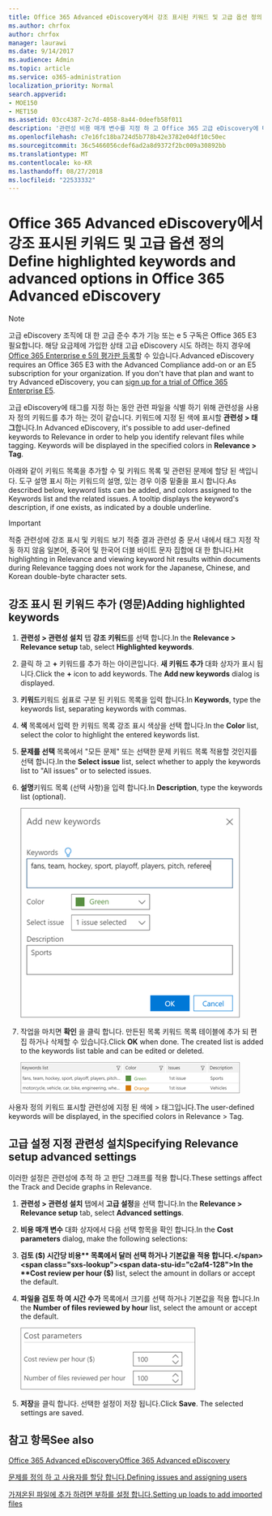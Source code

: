 ```yaml
---
title: Office 365 Advanced eDiscovery에서 강조 표시된 키워드 및 고급 옵션 정의
ms.author: chrfox
author: chrfox
manager: laurawi
ms.date: 9/14/2017
ms.audience: Admin
ms.topic: article
ms.service: o365-administration
localization_priority: Normal
search.appverid:
- MOE150
- MET150
ms.assetid: 03cc4387-2c7d-4058-8a44-0deefb58f011
description: '관련성 비용 매개 변수를 지정 하 고 Office 365 고급 eDiscovery에 태그를 지정 하는 동안 관련 파일을 식별할 수 있도록 하려면 사용자 정의 키워드를 추가 하는 방법에 알아봅니다.  '
ms.openlocfilehash: c7e16fc18ba724d5b778b42e3782e04df10c50ec
ms.sourcegitcommit: 36c5466056cdef6ad2a8d9372f2bc009a30892bb
ms.translationtype: MT
ms.contentlocale: ko-KR
ms.lasthandoff: 08/27/2018
ms.locfileid: "22533332"
---
```

# <a name="define-highlighted-keywords-and-advanced-options-in-office-365-advanced-ediscovery"></a><span data-ttu-id="c2af4-103">Office 365 Advanced eDiscovery에서 강조 표시된 키워드 및 고급 옵션 정의</span><span class="sxs-lookup"><span data-stu-id="c2af4-103">Define highlighted keywords and advanced options in Office 365 Advanced eDiscovery</span></span>

> [!NOTE]
> <span data-ttu-id="c2af4-p101">고급 eDiscovery 조직에 대 한 고급 준수 추가 기능 또는 e 5 구독은 Office 365 E3 필요합니다. 해당 요금제에 가입한 상태 고급 eDiscovery 시도 하려는 하지 경우에 [Office 365 Enterprise e 5의 평가판 등록](https://go.microsoft.com/fwlink/p/?LinkID=698279)할 수 있습니다.</span><span class="sxs-lookup"><span data-stu-id="c2af4-p101">Advanced eDiscovery requires an Office 365 E3 with the Advanced Compliance add-on or an E5 subscription for your organization. If you don't have that plan and want to try Advanced eDiscovery, you can [sign up for a trial of Office 365 Enterprise E5](https://go.microsoft.com/fwlink/p/?LinkID=698279).</span></span> 
  
<span data-ttu-id="c2af4-p102">고급 eDiscovery에 태그를 지정 하는 동안 관련 파일을 식별 하기 위해 관련성을 사용자 정의 키워드를 추가 하는 것이 같습니다. 키워드에 지정 된 색에 표시할 **관련성 \> 태그**합니다.</span><span class="sxs-lookup"><span data-stu-id="c2af4-p102">In Advanced eDiscovery, it's possible to add user-defined keywords to Relevance in order to help you identify relevant files while tagging. Keywords will be displayed in the specified colors in **Relevance \> Tag**.</span></span> 
  
<span data-ttu-id="c2af4-p103">아래와 같이 키워드 목록을 추가할 수 및 키워드 목록 및 관련된 문제에 할당 된 색입니다. 도구 설명 표시 하는 키워드의 설명, 있는 경우 이중 밑줄을 표시 합니다.</span><span class="sxs-lookup"><span data-stu-id="c2af4-p103">As described below, keyword lists can be added, and colors assigned to the Keywords list and the related issues. A tooltip displays the keyword's description, if one exists, as indicated by a double underline.</span></span>
  
> [!IMPORTANT]
> <span data-ttu-id="c2af4-110">적중 관련성에 강조 표시 및 키워드 보기 적중 결과 관련성 중 문서 내에서 태그 지정 작동 하지 않음 일본어, 중국어 및 한국어 더블 바이트 문자 집합에 대 한 합니다.</span><span class="sxs-lookup"><span data-stu-id="c2af4-110">Hit highlighting in Relevance and viewing keyword hit results within documents during Relevance tagging does not work for the Japanese, Chinese, and Korean double-byte character sets.</span></span> 
  
## <a name="adding-highlighted-keywords"></a><span data-ttu-id="c2af4-111">강조 표시 된 키워드 추가 (영문)</span><span class="sxs-lookup"><span data-stu-id="c2af4-111">Adding highlighted keywords</span></span>

1. <span data-ttu-id="c2af4-112">**관련성 \> 관련성 설치** 탭 **강조 키워드**를 선택 합니다.</span><span class="sxs-lookup"><span data-stu-id="c2af4-112">In the **Relevance \> Relevance setup** tab, select **Highlighted keywords**.</span></span>
    
2. <span data-ttu-id="c2af4-p104">클릭 하 고 **+** 키워드를 추가 하는 아이콘입니다. **새 키워드 추가** 대화 상자가 표시 됩니다.</span><span class="sxs-lookup"><span data-stu-id="c2af4-p104">Click the **+** icon to add keywords. The **Add new keywords** dialog is displayed.</span></span> 
    
3. <span data-ttu-id="c2af4-115">**키워드**키워드 쉼표로 구분 된 키워드 목록을 입력 합니다.</span><span class="sxs-lookup"><span data-stu-id="c2af4-115">In **Keywords**, type the keywords list, separating keywords with commas.</span></span> 
    
4. <span data-ttu-id="c2af4-116">**색** 목록에서 입력 한 키워드 목록 강조 표시 색상을 선택 합니다.</span><span class="sxs-lookup"><span data-stu-id="c2af4-116">In the **Color** list, select the color to highlight the entered keywords list.</span></span> 
    
5. <span data-ttu-id="c2af4-117">**문제를 선택** 목록에서 "모든 문제" 또는 선택한 문제 키워드 목록 적용할 것인지를 선택 합니다.</span><span class="sxs-lookup"><span data-stu-id="c2af4-117">In the **Select issue** list, select whether to apply the keywords list to "All issues" or to selected issues.</span></span> 
    
6. <span data-ttu-id="c2af4-118">**설명**키워드 목록 (선택 사항)을 입력 합니다.</span><span class="sxs-lookup"><span data-stu-id="c2af4-118">In **Description**, type the keywords list (optional).</span></span>
    
    ![새 키워드를 추가 합니다.](media/1683a71f-0875-48fc-b4ef-01f3b0e8e8e9.png)
  
7. <span data-ttu-id="c2af4-p105">작업을 마치면 **확인** 을 클릭 합니다. 만든된 목록 키워드 목록 테이블에 추가 되 편집 하거나 삭제할 수 있습니다.</span><span class="sxs-lookup"><span data-stu-id="c2af4-p105">Click **OK** when done. The created list is added to the keywords list table and can be edited or deleted.</span></span> 
    
    ![관련성 설정 키워드 목록](media/a05d5ec0-8bde-470d-97e2-456b169281d6.png)
  
<span data-ttu-id="c2af4-123">사용자 정의 키워드 표시할 관련성에 지정 된 색에 \> 태그입니다.</span><span class="sxs-lookup"><span data-stu-id="c2af4-123">The user-defined keywords will be displayed, in the specified colors in Relevance \> Tag.</span></span> 
  
## <a name="specifying-relevance-setup-advanced-settings"></a><span data-ttu-id="c2af4-124">고급 설정 지정 관련성 설치</span><span class="sxs-lookup"><span data-stu-id="c2af4-124">Specifying Relevance setup advanced settings</span></span>

<span data-ttu-id="c2af4-125">이러한 설정은 관련성에 추적 하 고 판단 그래프를 적용 합니다.</span><span class="sxs-lookup"><span data-stu-id="c2af4-125">These settings affect the Track and Decide graphs in Relevance.</span></span>
  
1. <span data-ttu-id="c2af4-126">**관련성 \> 관련성 설치** 탭에서 **고급 설정**을 선택 합니다.</span><span class="sxs-lookup"><span data-stu-id="c2af4-126">In the **Relevance \> Relevance setup** tab, select **Advanced settings**.</span></span>
    
2. <span data-ttu-id="c2af4-127">**비용 매개 변수** 대화 상자에서 다음 선택 항목을 확인 합니다.</span><span class="sxs-lookup"><span data-stu-id="c2af4-127">In the **Cost parameters** dialog, make the following selections:</span></span> 
    
1. <span data-ttu-id="c2af4-128">**검토 ($) 시간당 비용** 목록에서 달러 선택 하거나 기본값을 적용 합니다.</span><span class="sxs-lookup"><span data-stu-id="c2af4-128">In the **Cost review per hour ($)** list, select the amount in dollars or accept the default.</span></span> 
    
2. <span data-ttu-id="c2af4-129">**파일을 검토 하 여 시간 수가** 목록에서 크기를 선택 하거나 기본값을 적용 합니다.</span><span class="sxs-lookup"><span data-stu-id="c2af4-129">In the **Number of files reviewed by hour** list, select the amount or accept the default.</span></span> 
    
    ![매개 변수 비용 관련성 설정](media/bab7b5b7-6297-4e7c-b0a6-ba5aa8b21787.png)
  
3. <span data-ttu-id="c2af4-p106">**저장**을 클릭 합니다. 선택한 설정이 저장 됩니다.</span><span class="sxs-lookup"><span data-stu-id="c2af4-p106">Click **Save**. The selected settings are saved.</span></span>
    
## <a name="see-also"></a><span data-ttu-id="c2af4-133">참고 항목</span><span class="sxs-lookup"><span data-stu-id="c2af4-133">See also</span></span>

[<span data-ttu-id="c2af4-134">Office 365 Advanced eDiscovery</span><span class="sxs-lookup"><span data-stu-id="c2af4-134">Office 365 Advanced eDiscovery</span></span>](office-365-advanced-ediscovery.md)
  
[<span data-ttu-id="c2af4-135">문제를 정의 하 고 사용자를 할당 합니다.</span><span class="sxs-lookup"><span data-stu-id="c2af4-135">Defining issues and assigning users</span></span>](define-issues-and-assign-users.md)
  
[<span data-ttu-id="c2af4-136">가져온된 파일에 추가 하려면 부하를 설정 합니다.</span><span class="sxs-lookup"><span data-stu-id="c2af4-136">Setting up loads to add imported files</span></span>](set-up-loads-to-add-imported-files.md)

